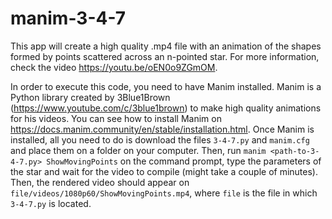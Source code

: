 # manim-3-4-7
This app will create a high quality .mp4 file with an animation of the shapes formed by points scattered across an n-pointed star. For more information, check the video https://youtu.be/oEN0o9ZGmOM.

In order to execute this code, you need to have Manim installed. Manim is a Python library created by 3Blue1Brown (https://www.youtube.com/c/3blue1brown) to make high quality animations for his videos. You can see how to install Manim on https://docs.manim.community/en/stable/installation.html. Once Manim is installed, all you need to do is download the files `3-4-7.py` and `manim.cfg` and place them on a folder on your computer. Then, run `manim <path-to-3-4-7.py> ShowMovingPoints` on the command prompt, type the parameters of the star and wait for the video to compile (might take a couple of minutes). Then, the rendered video should appear on `file/videos/1080p60/ShowMovingPoints.mp4`, where `file` is the file in which `3-4-7.py` is located.
